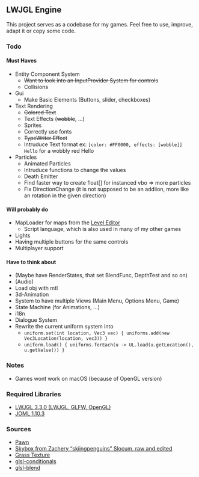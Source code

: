 ## LWJGL Engine
This project serves as a codebase for my games. Feel free to use, improve, adapt it or copy some code.
### Todo
#### Must Haves
* Entity Component System
  * ~~Want to look into an InputProvider System for controls~~
  * Collisions
* Gui
  * Make Basic Elements (Buttons, slider, checkboxes)
* Text Rendering
  * ~~Colored Text~~
  * Text Effects (~~wobble~~, ...)
  * Sprites
  * Correctly use fonts
  * ~~TypeWriter Effect~~
  * Intruduce Text format ex: `[color: #FF0000, effects: [wobble]] Hello` for a wobbly red Hello
* Particles
  * Animated Particles
  * Intruduce functions to change the values
  * Death Emitter
  * Find faster way to create float[] for instanced vbo => more particles 
  * Fix DirectionChange (it is not supposed to be an addiion, more like an rotation in the given direction)

#### Will probably do
* MapLoader for maps from the [Level Editor](https://github.com/PhoenixofForce/Level_Editor)
  * Script language, which is also used in many of my other games
* Lights
* Having multiple buttons for the same controls
* Multiplayer support

#### Have to think about
* (Maybe have RenderStates, that set BlendFunc, DepthTest and so on)
* (Audio)
* Load obj with mtl
* 3d-Animation
* System to have multiple Views (Main Menu, Options Menu, Game)
* State Machine (for Animations, ...)  
* i18n
* Dialogue System
* Rewrite the current uniform system into
  * `uniform.set(int location, Vec3 vec) { uniforms.add(new Vec3Location(location, vec3)) }`
  * `uniform.load() { uniforms.forEach(u -> UL.load(u.getLocation(), u.getValue()) }`

### Notes
* Games wont work on macOS (because of OpenGL version)

### Required Libraries
* [LWJGL 3.3.0 (LWJGL, GLFW, OpenGL)](https://www.lwjgl.org/download)
* [JOML 1.10.3](https://github.com/JOML-CI/JOML)

### Sources
* [Pawn](https://opengameart.org/content/chess-pawn)
* [Skybox from Zachery “skiingpenguins” Slocum, raw and edited](https://opengameart.org/content/skiingpenguins-skybox-pack)
* [Grass Texture](https://kenney.nl/assets/voxel-pack)
* [glsl-conditionals](https://github.com/dmnsgn/glsl-conditionals)
* [glsl-blend](https://github.com/jamieowen/glsl-blend)
